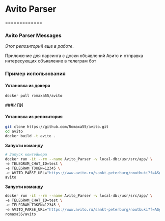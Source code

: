 # Avito Parser
=============

### Avito Parser Messages

_Этот репозиторий еще в работе._  

Приложение для парсинга с доски объявлений Авито и отправка интересующих объявление в телеграм бот

### Пример использования

####  Установка из докера

```sh
docker pull romaxa55/avito
```
###ИЛИ

####  Установка из репозитория
```sh
git clone https://github.com/Romaxa55/avito.git
cd avito
docker build -t avito .
```

**Запусти команду**
```sh
# Запуск контейнера
docker run -it --rm --name Avito_Parser -v local-db:/usr/src/app/ \
-e TELEGRAM_CHAT_ID=test \
-e TELEGRAM_TOKEN=12345 \
-e AVITO_PARSE_URL="https://www.avito.ru/sankt-peterburg/noutbuki?f=ASgCAQECAUDwvA0UiNI0AUXGmgwWeyJmcm9tIjo1MDAsInRvIjo1MDAwfQ&user=1" \
avito
```




**Запусти команду**
```sh
docker run -it --rm --name Avito_Parser -v local-db:/usr/src/app/ \
-e TELEGRAM_CHAT_ID=test \
-e TELEGRAM_TOKEN=12345 \
-e AVITO_PARSE_URL="https://www.avito.ru/sankt-peterburg/noutbuki?f=ASgCAQECAUDwvA0UiNI0AUXGmgwWeyJmcm9tIjo1MDAsInRvIjo1MDAwfQ&user=1" \
romaxa55/avito
```

<!--
docker run -it --rm --name Avito_Parser -v local-db:/usr/src/app/ \
-e TELEGRAM_CHAT_ID=-1001550115864 \
-e TELEGRAM_TOKEN=2047879128:AAHjlrjYRxmPFrNJIxbEgw3MLbAsSJhBgHE \
-e AVITO_PARSE_URL="https://www.avito.ru/sankt-peterburg/noutbuki?f=ASgCAQECAUDwvA0UiNI0AUXGmgwWeyJmcm9tIjo1MDAsInRvIjo1MDAwfQ&user=1" \
romaxa55/avito 
 -->
